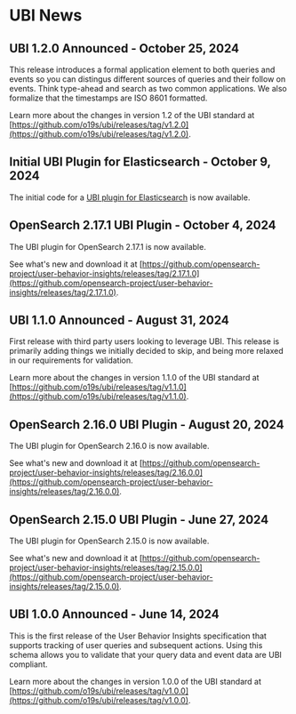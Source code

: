 # UBI News

## UBI 1.2.0 Announced - October 25, 2024

This release introduces a formal application element to both queries and events so you can distingus different sources of queries and their follow on events. Think type-ahead and search as two common applications.  We also formalize that the timestamps are ISO 8601 formatted. 

Learn more about the changes in version 1.2 of the UBI standard at [https://github.com/o19s/ubi/releases/tag/v1.2.0](https://github.com/o19s/ubi/releases/tag/v1.2.0).

## Initial UBI Plugin for Elasticsearch - October 9, 2024

The initial code for a [UBI plugin for Elasticsearch](https://github.com/o19s/user-behavior-insights-elasticsearch) is now available.

## OpenSearch 2.17.1 UBI Plugin - October 4, 2024

The UBI plugin for OpenSearch 2.17.1 is now available.

See what's new and download it at [https://github.com/opensearch-project/user-behavior-insights/releases/tag/2.17.1.0](https://github.com/opensearch-project/user-behavior-insights/releases/tag/2.17.1.0).

## UBI 1.1.0 Announced - August 31, 2024

First release with third party users looking to leverage UBI. This release is primarily adding things we initially decided to skip, and being more relaxed in our requirements for validation.

Learn more about the changes in version 1.1.0 of the UBI standard at [https://github.com/o19s/ubi/releases/tag/v1.1.0](https://github.com/o19s/ubi/releases/tag/v1.1.0).

## OpenSearch 2.16.0 UBI Plugin - August 20, 2024

The UBI plugin for OpenSearch 2.16.0 is now available.

See what's new and download it at [https://github.com/opensearch-project/user-behavior-insights/releases/tag/2.16.0.0](https://github.com/opensearch-project/user-behavior-insights/releases/tag/2.16.0.0).

## OpenSearch 2.15.0 UBI Plugin - June 27, 2024

The UBI plugin for OpenSearch 2.15.0 is now available.

See what's new and download it at [https://github.com/opensearch-project/user-behavior-insights/releases/tag/2.15.0.0](https://github.com/opensearch-project/user-behavior-insights/releases/tag/2.15.0.0).

## UBI 1.0.0 Announced - June 14, 2024

This is the first release of the User Behavior Insights specification that supports tracking of user queries and subsequent actions. Using this schema allows you to validate that your query data and event data are UBI compliant.

Learn more about the changes in version 1.0.0 of the UBI standard at [https://github.com/o19s/ubi/releases/tag/v1.0.0](https://github.com/o19s/ubi/releases/tag/v1.0.0).
